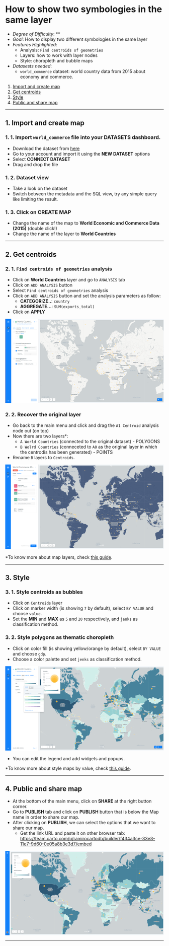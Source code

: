 # How to show two symbologies in the same layer

* *Degree of Difficulty*: **
* *Goal*: How to display two different symbologies in the same layer
* *Features Highlighted*:
  * Analysis: `Find centroids of geometries`
  * Layers: how to work with layer nodes
  * Style: choropleth and bubble maps
* *Datasests needed*:
  * `world_commerce` dataset: world country data from 2015 about economy and commerce.

1. [Import and create map](#map) <br>
2. [Get centroids](#centroids) <br>
3. [Style](#style) <br>
4. [Public and share map](#public) <br>

<hr>

## 1. Import and create map <a name="map"></a> 

### 1. 1. Import `world_commerce` file into your DATASETS dashboard.

* Download the dataset from [here](https://builder-demo.carto.com/api/v2/sql?q=SELECT+*+FROM+world_commerce&format=geojson&filename=world_commerce)
* Go to your account and import it using the **NEW DATASET** options
* Select **CONNECT DATASET**
* Drag and drop the file

### 1. 2. Dataset view 

* Take a look on the dataset
* Switch between the metadata and the SQL view, try any simple query like limiting the result.

### 1. 3. Click on **CREATE MAP**

* Change the name of the map to **World Economic and Commerce Data (2015)** (double click!)
* Change the name of the layer to **World Countries**

<hr>

## 2. Get centroids <a name="centroids"></a> 

### 2. 1. `Find centroids of geometries` analysis

* Click on **World Countries** layer and go to `ANALYSIS` tab
* Click on `ADD ANALYSIS` button
* Select `Find centroids of geometries` analysis
* Click on `ADD ANALYSIS` button and set the analysis parameters as follow:
  * **CATEGORIZE..**: `country`
  * **AGGREGATE...**: `SUM(exports_total)`
* Click on **APPLY**

![centroids](imgs/01-centroids-01.png)

### 2. 2. Recover the original layer

* Go back to the main menu and click and drag the `A1 Centroid` analysis node out (on top)
* Now there are two layers*: 
  * `A World Countries` (connected to the original dataset) - POLYGONS
  * `B Wolrd Countries` (conneceted to `A0` as the original layer in which the centrodis has been generated) - POINTS
* Rename `B` layers to `Centroids`.

![layer-nodes](imgs/01-centroids-02.png)

*To know more about map layers, check [this guide](https://carto.com/learn/guides/intro/understanding-map-layers-in-builder).

<hr>

## 3. Style <a name="style"></a> 

### 3. 1. Style centroids as bubbles

* Click on `Centroids` layer
* Click on marker width (is showing `7` by default), select `BY VALUE` and choose `value`.
* Set the **MIN** and **MAX** as `5` and `20` respectively, and `jenks` as classification method.


### 3. 2. Style polygons as thematic choropleth

* Click on color fill (is showing yellow/orange by default), select `BY VALUE` and choose `gdp`.
* Choose a color palette and set `jenks` as classification method.

![style](imgs/01-centroids-03.png)

* You can edit the legend and add widgets and popups.

*To know more about style maps by value, check [this guide](https://carto.com/learn/guides/styling/style-by-value).

<hr>

## 4. Public and share map <a name="public"></a> 

* At the bottom of the main menu, click on **SHARE** at the right button corner.
* Go to **PUBLISH** tab and click on **PUBLISH** button that is below the Map name in order to share our map.
* After clicking on **PUBLISH**, we can select the options that we want to share our map.
  * Get the link URL and paste it on other browser tab: https://team.carto.com/u/ramirocartodb/builder/f434a3ce-33e3-11e7-9d60-0e05a8b3e3d7/embed

![map](imgs/01-centroids-04.png)

<hr>